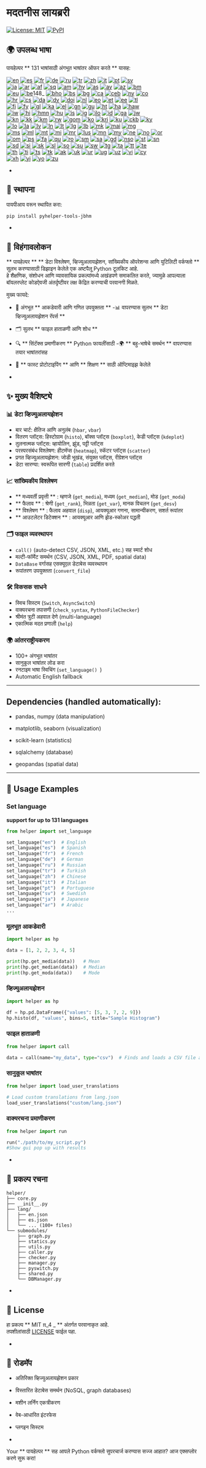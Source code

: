 # मदतनीस लायब्ररी

[![License: MIT](https://img.shields.io/badge/License-MIT-yellow.svg)](LICENSE) [![PyPI](https://img.shields.io/pypi/v/pyhelper-tools-jbhm?style=for-the-badge&label=PyPI&color=blue)](https://pypi.org/project/pyhelper-tools-jbhm/)

## 🌍 उपलब्ध भाषा

पायहेल्पर ** 131 भाषांसाठी अंगभूत भाषांतर ऑफर करते ** यासह:

[![en](https://img.shields.io/badge/lang-en-red.svg)](readme/README.md) [![es](https://img.shields.io/badge/lang-es-yellow.svg)](readme/README.es.md) [![fr](https://img.shields.io/badge/lang-fr-blue.svg)](readme/README.fr.md) [![de](https://img.shields.io/badge/lang-de-green.svg)](readme/README.de.md) [![ru](https://img.shields.io/badge/lang-ru-purple.svg)](readme/README.ru.md) [![tr](https://img.shields.io/badge/lang-tr-orange.svg)](readme/README.tr.md) [![zh](https://img.shields.io/badge/lang-zh-black.svg)](readme/README.zh.md) [![it](https://img.shields.io/badge/lang-it-lightgrey.svg)](readme/README.it.md) [![pt](https://img.shields.io/badge/lang-pt-brightgreen.svg)](readme/README.pt.md) [![sv](https://img.shields.io/badge/lang-sv-blue.svg)](readme/README.sv.md)  
[![ja](https://img.shields.io/badge/lang-ja-red.svg)](readme/README.ja.md) [![ar](https://img.shields.io/badge/lang-ar-brown.svg)](readme/README.ar.md) [![af](https://img.shields.io/badge/lang-af-orange.svg)](readme/README.af.md) [![sq](https://img.shields.io/badge/lang-sq-blue.svg)](readme/README.sq.md) [![am](https://img.shields.io/badge/lang-am-green.svg)](readme/README.am.md) [![hy](https://img.shields.io/badge/lang-hy-red.svg)](readme/README.hy.md) [![as](https://img.shields.io/badge/lang-as-purple.svg)](readme/README.as.md) [![ay](https://img.shields.io/badge/lang-ay-brown.svg)](readme/README.ay.md) [![az](https://img.shields.io/badge/lang-az-lightblue.svg)](readme/README.az.md) [![bm](https://img.shields.io/badge/lang-bm-darkgreen.svg)](readme/README.bm.md)  
[![eu](https://img.shields.io/badge/lang-eu-pink.svg)](readme/README.eu.md) [![be](https://img.shields.io/badge/lang-be-darkblue.svg)](readme/README.be.md)148_ [![bho](https://img.shields.io/badge/lang-bho-orange.svg)](readme/README.bho.md) [![bs](https://img.shields.io/badge/lang-bs-purple.svg)](readme/README.bm.md) [![bg](https://img.shields.io/badge/lang-bg-green.svg)](readme/README.bg.md) [![ca](https://img.shields.io/badge/lang-ca-yellow.svg)](readme/README.ca.md) [![ceb](https://img.shields.io/badge/lang-ceb-blue.svg)](readme/README.ceb.md) [![ny](https://img.shields.io/badge/lang-ny-red.svg)](readme/README.ny.md) [![co](https://img.shields.io/badge/lang-co-green.svg)](readme/README.co.md)  
[![hr](https://img.shields.io/badge/lang-hr-blue.svg)](readme/README.hr.md) [![cs](https://img.shields.io/badge/lang-cs-red.svg)](readme/README.cs.md) [![da](https://img.shields.io/badge/lang-da-purple.svg)](readme/README.da.md) [![dv](https://img.shields.io/badge/lang-dv-orange.svg)](readme/README.dv.md) [![doi](https://img.shields.io/badge/lang-doi-brown.svg)](readme/README.doi.md) [![nl](https://img.shields.io/badge/lang-nl-orange.svg)](readme/README.nl.md) [![eo](https://img.shields.io/badge/lang-eo-green.svg)](readme/README.eo.md) [![et](https://img.shields.io/badge/lang-et-blue.svg)](readme/README.et.md) [![ee](https://img.shields.io/badge/lang-ee-red.svg)](readme/README.ee.md) [![tl](https://img.shields.io/badge/lang-tl-purple.svg)](readme/README.tl.md)  
[![fi](https://img.shields.io/badge/lang-fi-blue.svg)](readme/README.fi.md) [![fy](https://img.shields.io/badge/lang-fy-orange.svg)](readme/README.fy.md) [![gl](https://img.shields.io/badge/lang-gl-green.svg)](readme/README.gl.md) [![ka](https://img.shields.io/badge/lang-ka-red.svg)](readme/README.ka.md) [![el](https://img.shields.io/badge/lang-el-blue.svg)](readme/README.el.md) [![gn](https://img.shields.io/badge/lang-gn-purple.svg)](readme/README.gn.md) [![gu](https://img.shields.io/badge/lang-gu-orange.svg)](readme/README.gu.md) [![ht](https://img.shields.io/badge/lang-ht-green.svg)](readme/README.ht.md) [![ha](https://img.shields.io/badge/lang-ha-blue.svg)](readme/README.ha.md) [![haw](https://img.shields.io/badge/lang-haw-red.svg)](readme/README.haw.md)  
[![iw](https://img.shields.io/badge/lang-iw-purple.svg)](readme/README.iw.md) [![hi](https://img.shields.io/badge/lang-hi-orange.svg)](readme/README.hi.md) [![hmn](https://img.shields.io/badge/lang-hmn-green.svg)](readme/README.hmn.md) [![hu](https://img.shields.io/badge/lang-hu-blue.svg)](readme/README.hu.md) [![is](https://img.shields.io/badge/lang-is-red.svg)](readme/README.is.md) [![ig](https://img.shields.io/badge/lang-ig-purple.svg)](readme/README.ig.md) [![ilo](https://img.shields.io/badge/lang-ilo-orange.svg)](readme/README.ilo.md) [![id](https://img.shields.io/badge/lang-id-green.svg)](readme/README.id.md) [![ga](https://img.shields.io/badge/lang-ga-blue.svg)](readme/README.ga.md) [![jw](https://img.shields.io/badge/lang-jw-red.svg)](readme/README.jw.md)  
[![kn](https://img.shields.io/badge/lang-kn-purple.svg)](readme/README.kn.md) [![kk](https://img.shields.io/badge/lang-kk-orange.svg)](readme/README.kk.md) [![km](https://img.shields.io/badge/lang-km-green.svg)](readme/README.km.md) [![rw](https://img.shields.io/badge/lang-rw-blue.svg)](readme/README.rw.md) [![gom](https://img.shields.io/badge/lang-gom-red.svg)](readme/README.gom.md) [![ko](https://img.shields.io/badge/lang-ko-purple.svg)](readme/README.ko.md) [![kri](https://img.shields.io/badge/lang-kri-orange.svg)](readme/README.kri.md) [![ku](https://img.shields.io/badge/lang-ku-green.svg)](readme/README.ku.md) [![ckb](https://img.shields.io/badge/lang-ckb-blue.svg)](readme/README.ckb.md) [![ky](https://img.shields.io/badge/lang-ky-red.svg)](readme/README.ky.md)  
[![lo](https://img.shields.io/badge/lang-lo-purple.svg)](readme/README.lo.md) [![la](https://img.shields.io/badge/lang-la-orange.svg)](readme/README.la.md) [![lv](https://img.shields.io/badge/lang-lv-green.svg)](readme/README.lv.md) [![ln](https://img.shields.io/badge/lang-ln-blue.svg)](readme/README.ln.md) [![lt](https://img.shields.io/badge/lang-lt-red.svg)](readme/README.lt.md) [![lg](https://img.shields.io/badge/lang-lg-purple.svg)](readme/README.lg.md) [![lb](https://img.shields.io/badge/lang-lb-orange.svg)](readme/README.lb.md) [![mk](https://img.shields.io/badge/lang-mk-green.svg)](readme/README.mk.md) [![mai](https://img.shields.io/badge/lang-mai-blue.svg)](readme/README.mai.md) [![mg](https://img.shields.io/badge/lang-mg-red.svg)](readme/README.mg.md)  
[![ms](https://img.shields.io/badge/lang-ms-purple.svg)](readme/README.ms.md) [![ml](https://img.shields.io/badge/lang-ml-orange.svg)](readme/README.ml.md) [![mt](https://img.shields.io/badge/lang-mt-green.svg)](readme/README.mt.md) [![mi](https://img.shields.io/badge/lang-mi-blue.svg)](readme/README.mi.md) [![mr](https://img.shields.io/badge/lang-mr-red.svg)](readme/README.mr.md) [![lus](https://img.shields.io/badge/lang-lus-purple.svg)](readme/README.lus.md) [![mn](https://img.shields.io/badge/lang-mn-orange.svg)](readme/README.mn.md) [![my](https://img.shields.io/badge/lang-my-green.svg)](readme/README.my.md) [![ne](https://img.shields.io/badge/lang-ne-blue.svg)](readme/README.ne.md) [![no](https://img.shields.io/badge/lang-no-red.svg)](readme/README.no.md) [![or](https://img.shields.io/badge/lang-or-purple.svg)](readme/README.or.md)  
[![om](https://img.shields.io/badge/lang-om-orange.svg)](readme/README.om.md) [![ps](https://img.shields.io/badge/lang-ps-green.svg)](readme/README.ps.md) [![fa](https://img.shields.io/badge/lang-fa-blue.svg)](readme/README.fa.md) [![qu](https://img.shields.io/badge/lang-qu-red.svg)](readme/README.qu.md) [![ro](https://img.shields.io/badge/lang-ro-purple.svg)](readme/README.ro.md) [![sm](https://img.shields.io/badge/lang-sm-orange.svg)](readme/README.sm.md) [![sa](https://img.shields.io/badge/lang-sa-green.svg)](readme/README.sa.md) [![gd](https://img.shields.io/badge/lang-gd-blue.svg)](readme/README.gd.md) [![nso](https://img.shields.io/badge/lang-nso-red.svg)](readme/README.nso.md) [![st](https://img.shields.io/badge/lang-st-purple.svg)](readme/README.st.md) [![sn](https://img.shields.io/badge/lang-sn-orange.svg)](readme/README.sn.md)  
[![sd](https://img.shields.io/badge/lang-sd-green.svg)](readme/README.sd.md) [![si](https://img.shields.io/badge/lang-si-blue.svg)](readme/README.si.md) [![sk](https://img.shields.io/badge/lang-sk-red.svg)](readme/README.sk.md) [![sl](https://img.shields.io/badge/lang-sl-purple.svg)](readme/README.sl.md) [![so](https://img.shields.io/badge/lang-so-orange.svg)](readme/README.so.md) [![su](https://img.shields.io/badge/lang-su-green.svg)](readme/README.su.md) [![sw](https://img.shields.io/badge/lang-sw-blue.svg)](readme/README.sw.md) [![tg](https://img.shields.io/badge/lang-tg-red.svg)](readme/README.tg.md) [![ta](https://img.shields.io/badge/lang-ta-purple.svg)](readme/README.ta.md) [![tt](https://img.shields.io/badge/lang-tt-orange.svg)](readme/README.tt.md) [![te](https://img.shields.io/badge/lang-te-green.svg)](readme/README.te.md)  
[![th](https://img.shields.io/badge/lang-th-blue.svg)](readme/README.th.md) [![ti](https://img.shields.io/badge/lang-ti-red.svg)](readme/README.ti.md) [![ts](https://img.shields.io/badge/lang-ts-purple.svg)](readme/README.ts.md) [![tk](https://img.shields.io/badge/lang-tk-orange.svg)](readme/README.tk.md) [![ak](https://img.shields.io/badge/lang-ak-green.svg)](readme/README.ak.md) [![uk](https://img.shields.io/badge/lang-uk-blue.svg)](readme/README.uk.md) [![ur](https://img.shields.io/badge/lang-ur-red.svg)](readme/README.ur.md) [![ug](https://img.shields.io/badge/lang-ug-purple.svg)](readme/README.ug.md) [![uz](https://img.shields.io/badge/lang-uz-orange.svg)](readme/README.uz.md) [![vi](https://img.shields.io/badge/lang-vi-green.svg)](readme/README.vi.md) [![cy](https://img.shields.io/badge/lang-cy-blue.svg)](readme/README.cy.md)  
[![xh](https://img.shields.io/badge/lang-xh-red.svg)](readme/README.xh.md) [![yi](https://img.shields.io/badge/lang-yi-purple.svg)](readme/README.yi.md) [![yo](https://img.shields.io/badge/lang-yo-orange.svg)](readme/README.yo.md) [![zu](https://img.shields.io/badge/lang-zu-green.svg)](readme/README.zu.md)

-


## 🚀 स्थापना

पायपीआय वरून स्थापित करा:

```bash
pip install pyhelper-tools-jbhm
```

-

## 📖 विहंगावलोकन

** पायहेल्पर ** ** डेटा विश्लेषण, व्हिज्युअलायझेशन, सांख्यिकीय ऑपरेशन्स आणि युटिलिटी वर्कफ्लो ** सुलभ करण्यासाठी डिझाइन केलेले एक अष्टपैलू Python टूलकिट आहे.  
हे शैक्षणिक, संशोधन आणि व्यावसायिक प्रकल्पांमध्ये अखंडपणे समाकलित करते, ज्यामुळे आपल्याला बॉयलरप्लेट कोडऐवजी अंतर्दृष्टीवर लक्ष केंद्रित करण्याची परवानगी मिळते.

मुख्य फायदे:
- 🧮 अंगभूत ** आकडेवारी आणि गणित उपयुक्तता ** 
-📊 वापरण्यास सुलभ ** डेटा व्हिज्युअलायझेशन रॅपर्स ** 
- 🗂 सुलभ ** फाइल हाताळणी आणि शोध ** 
- 🔍 ** सिंटॅक्स प्रमाणीकरण ** Python फायलींसाठी
-🌍 ** बहु-भाषेचे समर्थन ** वापरण्यास तयार भाषांतरांसह
- 🚀 ** फास्ट प्रोटोटाइपिंग ** आणि ** शिक्षण ** साठी ऑप्टिमाइझ केलेले

-

## ✨ मुख्य वैशिष्ट्ये

### 📊 डेटा व्हिज्युअलायझेशन
- बार चार्ट: क्षैतिज आणि अनुलंब (`hbar`, `vbar`)  
- वितरण प्लॉट्स: हिस्टोग्राम (`histo`), बॉक्स प्लॉट्स (`boxplot`), केडी प्लॉट्स (`kdeplot`)  
- तुलनात्मक प्लॉट्स: व्हायोलिन, झुंड, पट्टी प्लॉट्स  
- परस्परसंबंध विश्लेषण: हीटमॅप्स (`heatmap`), स्कॅटर प्लॉट्स (`scatter`)  
- प्रगत व्हिज्युअलायझेशन: जोडी भूखंड, संयुक्त प्लॉट्स, रीग्रेशन प्लॉट्स  
- डेटा सारण्या: स्वरूपित सारणी (`table`) प्रदर्शित करते  

### 📈 सांख्यिकीय विश्लेषण
- ** मध्यवर्ती प्रवृत्ती ** : म्हणजे (`get_media`), मध्यम (`get_median`), मोड (`get_moda`)  
- ** फैलाव ** : श्रेणी (`get_rank`), भिन्नता (`get_var`), मानक विचलन (`get_desv`)  
- ** विश्लेषण ** : फैलाव अहवाल (`disp`), आयक्यूआर गणना, सामान्यीकरण, सशर्त रूपांतर  
- ** आउटलेटर डिटेक्शन ** : आयक्यूआर आणि झेड-स्कोअर पद्धती  

### 🗂 फाइल व्यवस्थापन
- `call()` (auto-detect CSV, JSON, XML, etc.) सह स्मार्ट शोध  
- मल्टी-फॉर्मेट समर्थन (CSV, JSON, XML, PDF, spatial data)  
- `DataBase` वर्गासह एसक्यूएल डेटाबेस व्यवस्थापन  
- रूपांतरण उपयुक्तता (`convert_file`)  

### 🛠 विकसक साधने
- स्विच सिस्टम (`Switch`, `AsyncSwitch`)  
- वाक्यरचना तपासणी (`check_syntax`, `PythonFileChecker`)  
- श्रीमंत त्रुटी अहवाल देणे (multi-language)  
- एकात्मिक मदत प्रणाली (`help`)  

### 🌍 आंतरराष्ट्रीयकरण
- 100+ अंगभूत भाषांतर  
- सानुकूल भाषांतर लोड करा  
- रनटाइम भाषा स्विचिंग (`set_language() `)  
- Automatic English fallback  

---

## Dependencies (handled automatically):

- pandas, numpy (data manipulation)

- matplotlib, seaborn (visualization)

- scikit-learn (statistics)

- sqlalchemy (database)

- geopandas (spatial data)

---

## 🔧 Usage Examples

### Set language 

**support for up to 131 languages** 
```python
from helper import set_language

set_language("en")  # English
set_language("es")  # Spanish
set_language("fr")  # French
set_language("de")  # German
set_language("ru")  # Russian
set_language("tr")  # Turkish
set_language("zh")  # Chinese
set_language("it")  # Italian
set_language("pt")  # Portuguese
set_language("sv")  # Swedish
set_language("ja")  # Japanese
set_language("ar")  # Arabic
...
```


### मूलभूत आकडेवारी
```python
import helper as hp

data = [1, 2, 2, 3, 4, 5]

print(hp.get_media(data))   # Mean
print(hp.get_median(data))  # Median
print(hp.get_moda(data))    # Mode
```

### व्हिज्युअलायझेशन
```python
import helper as hp

df = hp.pd.DataFrame({"values": [5, 3, 7, 2, 9]})
hp.histo(df, "values", bins=5, title="Sample Histogram")
```

### फाइल हाताळणी
```python
from helper import call

data = call(name="my_data", type="csv")  # Finds and loads a CSV file automatically
```

### सानुकूल भाषांतर
```python
from helper import load_user_translations

# Load custom translations from lang.json
load_user_translations("custom/lang.json")
```

### वाक्यरचना प्रमाणीकरण
```python
from helper import run

run("./path/to/my_script.py")
#Show gui pop up with results
```

-

## 📂 प्रकल्प रचना

```
helper/
├── core.py
├── __init__.py
├── lang/
│   ├── en.json
│   ├── es.json
│   └── ... (100+ files)
└── submodules/
    ├── graph.py
    ├── statics.py
    ├── utils.py
    ├── caller.py
    ├── checker.py
    ├── manager.py
    ├── pyswitch.py
    ├── shared.py
    └── DBManager.py
```

-

## 📜 License

हा प्रकल्प ** MIT π_4 _ ** अंतर्गत परवानाकृत आहे.  
तपशीलांसाठी [LICENSE](LICENSE) फाईल पहा.

-

## 🔮 रोडमॅप

- अतिरिक्त व्हिज्युअलायझेशन प्रकार

- विस्तारित डेटाबेस समर्थन (NoSQL, graph databases)

- मशीन लर्निंग एकत्रीकरण

- वेब-आधारित इंटरफेस

- प्लगइन सिस्टम

-

Your ** पायहेल्पर ** सह आपले Python वर्कफ्लो सुपरचार्ज करण्यास सज्ज आहात? आज एक्सप्लोर करणे सुरू करा!